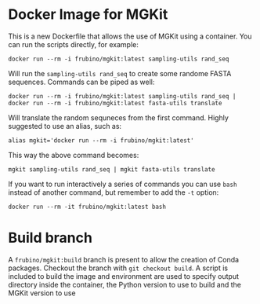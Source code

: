 # Docker Image for MGKit

This is a new Dockerfile that allows the use of MGKit using a container. You can run the scripts directly, for example:

`docker run --rm -i frubino/mgkit:latest sampling-utils rand_seq`

Will run the `sampling-utils rand_seq` to create some randome FASTA sequences. Commands can be piped as well:

`docker run --rm -i frubino/mgkit:latest sampling-utils rand_seq | docker run --rm -i frubino/mgkit:latest fasta-utils translate`

Will translate the random sequneces from the first command. Highly suggested to use an alias, such as:

`alias mgkit='docker run --rm -i frubino/mgkit:latest'`

This way the above command becomes:

`mgkit sampling-utils rand_seq | mgkit fasta-utils translate`

If you want to run interactively a series of commands you can use `bash` instead of another command, but remember to add the `-t` option:

`docker run --rm -it frubino/mgkit:latest bash`

# Build branch

A `frubino/mgkit:build` branch is present to allow the creation of Conda packages. Checkout the branch with `git checkout build`. A script is included to build the image and environment are used to specify output directory inside the container, the Python version to use to build and the MGKit version to use
